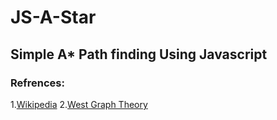 # JS-A-Star

## Simple A\* Path finding Using Javascript

### Refrences:

1.[Wikipedia](https://en.wikipedia.org/wiki/A*_search_algorithm) 
2.[West Graph Theory](http://docshare01.docshare.tips/files/26167/261678089.pdf)
